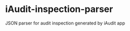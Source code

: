 iAudit-inspection-parser
========================

JSON parser for audit inspection generated by iAudit app
